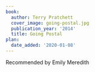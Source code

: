 ```yaml
---
book:
  author: Terry Pratchett
  cover_image: going-postal.jpg
  publication_year: '2014'
  title: Going Postal
plan:
  date_added: '2020-01-08'
---
```


Recommended by Emily Meredith
